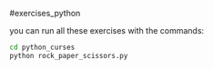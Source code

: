 #exercises_python

you can run all these exercises with the commands:
 

 ```sh
 cd python_curses
 python rock_paper_scissors.py
 ```
